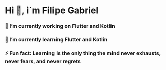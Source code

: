 # Hi 👋, i´m Filipe Gabriel

### 🔭 I’m currently working on Flutter and Kotlin
### 🌱 I’m currently learning Flutter and Kotlin
### ⚡ Fun fact: Learning is the only thing the mind never exhausts, never fears, and never regrets

